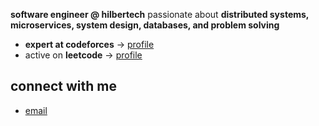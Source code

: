 
**software engineer @ hilbertech** passionate about **distributed systems, microservices, system design, databases, and problem solving**  

- **expert at codeforces** → [profile](https://codeforces.com/profile/its-ma7moud)  
- active on **leetcode** → [profile](https://leetcode.com/u/thefighter01/)  


## connect with me
- [email](mailto:ma7moud@example.com)
